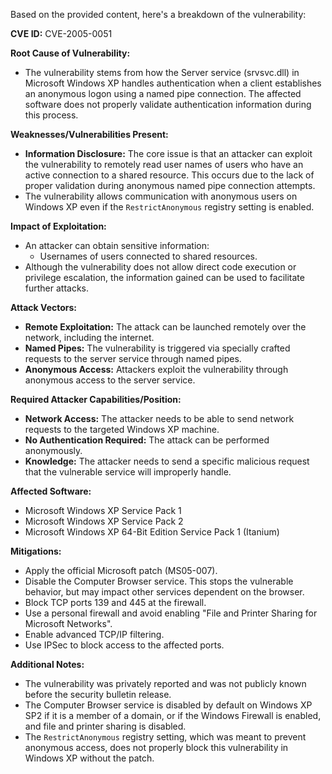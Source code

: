 Based on the provided content, here's a breakdown of the vulnerability:

**CVE ID:** CVE-2005-0051

**Root Cause of Vulnerability:**
- The vulnerability stems from how the Server service (srvsvc.dll) in Microsoft Windows XP handles authentication when a client establishes an anonymous logon using a named pipe connection. The affected software does not properly validate authentication information during this process.

**Weaknesses/Vulnerabilities Present:**
- **Information Disclosure:** The core issue is that an attacker can exploit the vulnerability to remotely read user names of users who have an active connection to a shared resource. This occurs due to the lack of proper validation during anonymous named pipe connection attempts.
- The vulnerability allows communication with anonymous users on Windows XP even if the `RestrictAnonymous` registry setting is enabled.

**Impact of Exploitation:**
- An attacker can obtain sensitive information:
    - Usernames of users connected to shared resources.
- Although the vulnerability does not allow direct code execution or privilege escalation, the information gained can be used to facilitate further attacks.

**Attack Vectors:**
- **Remote Exploitation:** The attack can be launched remotely over the network, including the internet.
- **Named Pipes:** The vulnerability is triggered via specially crafted requests to the server service through named pipes.
- **Anonymous Access:** Attackers exploit the vulnerability through anonymous access to the server service.

**Required Attacker Capabilities/Position:**
- **Network Access:** The attacker needs to be able to send network requests to the targeted Windows XP machine.
- **No Authentication Required:** The attack can be performed anonymously.
- **Knowledge:** The attacker needs to send a specific malicious request that the vulnerable service will improperly handle.

**Affected Software:**
- Microsoft Windows XP Service Pack 1
- Microsoft Windows XP Service Pack 2
- Microsoft Windows XP 64-Bit Edition Service Pack 1 (Itanium)

**Mitigations:**
- Apply the official Microsoft patch (MS05-007).
- Disable the Computer Browser service. This stops the vulnerable behavior, but may impact other services dependent on the browser.
- Block TCP ports 139 and 445 at the firewall.
- Use a personal firewall and avoid enabling "File and Printer Sharing for Microsoft Networks".
- Enable advanced TCP/IP filtering.
- Use IPSec to block access to the affected ports.

**Additional Notes:**
- The vulnerability was privately reported and was not publicly known before the security bulletin release.
- The Computer Browser service is disabled by default on Windows XP SP2 if it is a member of a domain, or if the Windows Firewall is enabled, and file and printer sharing is disabled.
- The `RestrictAnonymous` registry setting, which was meant to prevent anonymous access, does not properly block this vulnerability in Windows XP without the patch.